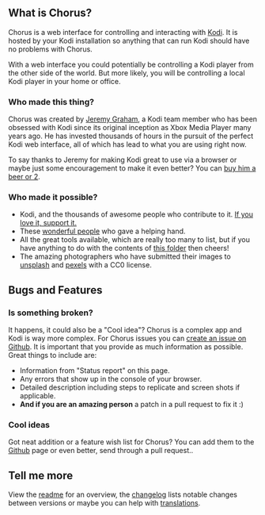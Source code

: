 ## What is Chorus?

Chorus is a web interface for controlling and interacting with [Kodi](http://kodi.tv). It is hosted by your
Kodi installation so anything that can run Kodi should have no problems with Chorus.

With a web interface you could potentially be controlling a Kodi player from the other side of the world.
But more likely, you will be controlling a local Kodi player in your home or office.

### Who made this thing?

Chorus was created by [Jeremy Graham](http://jez.me), a Kodi team member who has been obsessed with
Kodi since its original inception as Xbox Media Player many years ago. He has invested thousands of hours in
the pursuit of the perfect Kodi web interface, all of which has lead to what you are using right now.

To say thanks to Jeremy for making Kodi great to use via a browser or maybe just some encouragement to make it
even better? You can [buy him a beer or 2](https://www.paypal.com/cgi-bin/webscr?cmd=_donations&business=ZCGV976794JHE&lc=AU&item_name=Chorus%20Beer%20Fund&currency_code=AUD&bn=PP%2dDonationsBF%3abtn_donate_SM%2egif%3aNonHosted).

### Who made it possible?

* Kodi, and the thousands of awesome people who contribute to it. [If you love it, support it.](http://kodi.tv/get-involved/)
* These [wonderful people](https://github.com/xbmc/chorus2/graphs/contributors) who gave a helping hand.
* All the great tools available, which are really too many to list, but if you have anything to do with
  the contents of [this folder](https://github.com/xbmc/chorus2/tree/master/src/lib) then cheers!
* The amazing photographers who have submitted their images to [unsplash](https://unsplash.com) and
  [pexels](https://www.pexels.com) with a CC0 license.

## Bugs and Features

### Is something broken?

It happens, it could also be a "Cool idea"? Chorus is a complex app and Kodi is way more complex. For Chorus issues
you can [create an issue on Github](https://github.com/xbmc/chorus2/issues).  It is important that you provide
as much information as possible. Great things to include are:

* Information from "Status report" on this page.
* Any errors that show up in the console of your browser.
* Detailed description including steps to replicate and screen shots if applicable.
* **And if you are an amazing person** a patch in a pull request to fix it :)

### Cool ideas

Got neat addition or a feature wish list for Chorus? You can add them to the [Github](https://github.com/xbmc/chorus2/issues)
page or even better, send through a pull request..

## Tell me more

View the [readme](#help/app-readme) for an overview, the [changelog](#help/app-changelog)
lists notable changes between versions or maybe you can help with [translations](#help/app-changelog).
